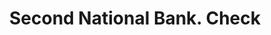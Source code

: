 ---
doi: 10.7916/D8K65W8M
date_other: '1880'
date_other_textual: 1880-1889
form: printed ephemera
genre:
- Checks (bank checks)
name:
- Second National Bank
object_in_context_url: https://biggert.cul.columbia.edu/items/view/ave_biggert_01735
subject_hierarchical_geographic:
- Belvidere, Illinois, United States
subject_name:
- Second National Bank
title: Second National Bank. Check
sort_title: Second National Bank. Check
call_number: ave_biggert_01735
coordinates:
- 42.25472222222222,-88.84416666666667
pid: ave_biggert_01735
identifiers: ave_biggert_01735
thumbnail: https://derivativo-1.library.columbia.edu/iiif/2/ldpd:490877/full/!256,256/0/native.jpg
permalink: "/biggert/ave_biggert_01735/"
layout: iiif-image-page
---